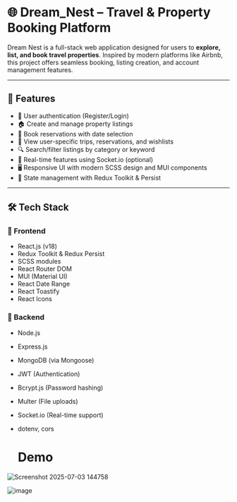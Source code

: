 # 🌐 Dream_Nest – Travel & Property Booking Platform

Dream Nest is a full-stack web application designed for users to **explore, list, and book travel properties**. Inspired by modern platforms like Airbnb, this project offers seamless booking, listing creation, and account management features.

---

## 🚀 Features

- 🔐 User authentication (Register/Login)
- 🏠 Create and manage property listings
- 📅 Book reservations with date selection
- 📂 View user-specific trips, reservations, and wishlists
- 🔍 Search/filter listings by category or keyword
- 💬 Real-time features using Socket.io (optional)
- 🖥️ Responsive UI with modern SCSS design and MUI components
- 🧠 State management with Redux Toolkit & Persist

---

## 🛠 Tech Stack

### 🧩 Frontend
- React.js (v18)
- Redux Toolkit & Redux Persist
- SCSS modules
- React Router DOM
- MUI (Material UI)
- React Date Range
- React Toastify
- React Icons

### 🔧 Backend
- Node.js
- Express.js
- MongoDB (via Mongoose)
- JWT (Authentication)
- Bcrypt.js (Password hashing)
- Multer (File uploads)
- Socket.io (Real-time support)
- dotenv, cors

  # Demo
![Screenshot 2025-07-03 144758](https://github.com/user-attachments/assets/71ef5044-911c-48bc-ac3c-5929b30cbc28)

![image](https://github.com/user-attachments/assets/ac02736b-c54a-4f98-9a3c-de42acc2ee71)


  
